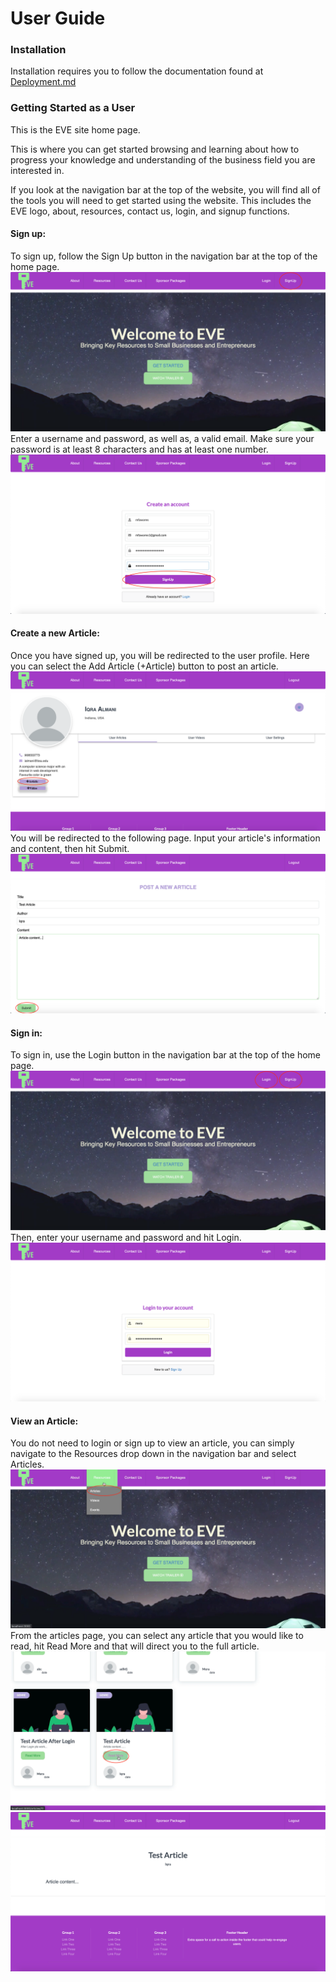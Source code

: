 # User Guide

### Installation
Installation requires you to follow the documentation found at [Deployment.md](https://github.com/ialmani/EVE/blob/master/Documentation/Deployment.md)
### Getting Started as a User
This is the EVE site home page.

This is where you can get started browsing and learning about how to progress your knowledge and understanding of the business field you are interested in. 

If you look at the navigation bar at the top of the website, you will find all of the tools you will need to get started using the website. This includes the EVE logo, about, resources, contact us, login, and signup functions.


#### Sign up: 
To sign up, follow the Sign Up button in the navigation bar at the top of the home page.
![first_step](/Documentation/first_step.png)
Enter a username and password, as well as, a valid email. Make sure your password is at least 8 characters and has at least one number. 
![second_step](/Documentation/second_step.png)

#### Create a new Article: 
Once you have signed up, you will be redirected to the user profile. Here you can select the Add Article (+Article) button to post an article. 
![third_step](/Documentation/third_step.png)
You will be redirected to the following page. Input your article's information and content, then hit Submit.
![fourth_step](/Documentation/fourth_step.png)

#### Sign in:
To sign in, use the Login button in the navigation bar at the top of the home page.
![login_step1](/Documentation/login_step1.png)
Then, enter your username and password and hit Login. 
![login_step2](/Documentation/login_step2.png)

#### View an Article: 
You do not need to login or sign up to view an article, you can simply navigate to the Resources drop down in the navigation bar and select Articles.
![sixth_step](/Documentation/sixth_step.png)
From the articles page, you can select any article that you would like to read, hit Read More and that will direct you to the full article.
![final_step](/Documentation/final_step.png)
![fifth_step](/Documentation/fifth_step.png)

